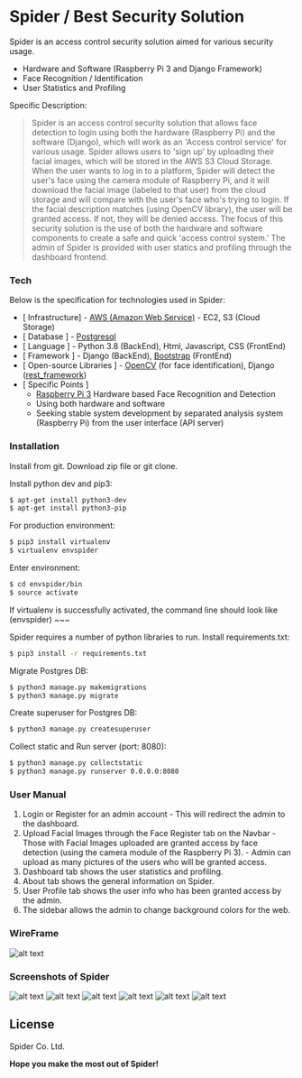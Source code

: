 # Spider / Best Security Solution



Spider is an access control security solution aimed for various security usage.

  - Hardware and Software (Raspberry Pi 3 and Django Framework)
  - Face Recognition / Identification
  - User Statistics and Profiling

Specific Description:
> Spider is an access control security solution that allows face detection to login using both the hardware (Raspberry Pi) and the software (Django), which will work as an 'Access control service' for various usage. Spider allows users to 'sign up' by uploading their facial images, which will be stored in the AWS S3 Cloud Storage. When the user wants to log in to a platform, Spider will detect the user's face using the camera module of Raspberry Pi, and it will download the facial image (labeled to that user) from the cloud storage and will compare with the user's face who's trying to login. If the facial description matches (using OpenCV library), the user will be granted access. If not, they will be denied access. The focus of this security solution is the use of both the hardware and software components to create a safe and quick 'access control system.' The admin of Spider is provided with user statics and profiling through the dashboard frontend. 

### Tech

Below is the specification for technologies used in Spider:

* [ Infrastructure] - [AWS (Amazon Web Service)] - EC2, S3 (Cloud Storage)
* [ Database ] - [Postgresql]
* [ Language ] - Python 3.8 (BackEnd), Html, Javascript, CSS (FrontEnd)
* [ Framework ] - Django (BackEnd), [Bootstrap] (FrontEnd)
* [ Open-source Libraries ] - [OpenCV] (for face identification), Django ([rest_framework]) 
* [ Specific Points ] 
     *  [Raspberry Pi 3] Hardware based Face Recognition and Detection
     *  Using both hardware and software
     *  Seeking stable system development by separated analysis system (Raspberry Pi) from the user interface (API server)


### Installation

Install from git. Download zip file or git clone.

Install python dev and pip3:
```sh
$ apt-get install python3-dev
$ apt-get install python3-pip
```

For production environment:
```sh
$ pip3 install virtualenv
$ virtualenv envspider
```

Enter environment:
```sh
$ cd envspider/bin
$ source activate
```
If virtualenv is successfully activated, the command line should look like (envspider) ~~~

Spider requires a number of python libraries to run. Install requirements.txt:
```sh
$ pip3 install -r requirements.txt
```

Migrate Postgres DB:
```sh
$ python3 manage.py makemigrations
$ python3 manage.py migrate
```

Create superuser for Postgres DB:
```sh
$ python3 manage.py createsuperuser
```

Collect static and Run server (port: 8080):
```sh
$ python3 manage.py collectstatic
$ python3 manage.py runserver 0.0.0.0:8080
```


### User Manual
1. Login or Register for an admin account
        - This will redirect the admin to the dashboard.
2. Upload Facial Images through the Face Register tab on the Navbar
        - Those with Facial Images uploaded are granted access by face detection (using the camera module of the Raspberry Pi 3).
        - Admin can upload as many pictures of the users who will be granted access.
3. Dashboard tab shows the user statistics and profiling.
4. About tab shows the general information on Spider.
5. User Profile tab shows the user info who has been granted access by the admin.
6. The sidebar allows the admin to change background colors for the web.

### WireFrame
![alt text](https://github.com/yongincho/spider/blob/main/extra/Spider_webdesign.png)


### Screenshots of Spider
![alt text](https://github.com/yongincho/spider/blob/main/extra/Spider_screenshot1.png)
![alt text](https://github.com/yongincho/spider/blob/main/extra/Spider_screenshot2.png)
![alt text](https://github.com/yongincho/spider/blob/main/extra/Spider_screenshot3.png)
![alt text](https://github.com/yongincho/spider/blob/main/extra/Spider_screenshot4.png)
![alt text](https://github.com/yongincho/spider/blob/main/extra/Spider_screenshot5.png)
![alt text](https://github.com/yongincho/spider/blob/main/extra/Spider_screenshot6.png)

License
----

Spider Co. Ltd.


**Hope you make the most out of Spider!**

[//]: # (These are reference links)


   [AWS (Amazon Web Service)]: <https://aws.amazon.com/>
   [Postgresql]: <https://www.postgresql.org/>
   [Bootstrap]: <https://getbootstrap.com/docs/5.0/getting-started/introduction/>
   [OpenCV]: <https://opencv.org/>
   [rest_framework]: <https://www.django-rest-framework.org/>
   [Raspberry Pi 3]: <https://www.raspberrypi.org/products/raspberry-pi-3-model-b/?resellerType=home>
